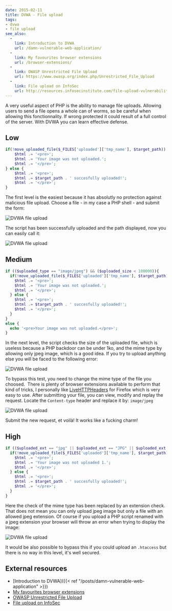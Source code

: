 ```yaml
---
date: 2015-02-11
title: DVWA - File upload
tags:
- dvwa
- file upload
see_also:
  -
    link: Introduction to DVWA
    url: /damn-vulnerable-web-application/
  -
    link: My favourites browser extensions
    url: /browser-extensions/
  -
    link: OWASP Unrestricted File Upload
    url: https://www.owasp.org/index.php/Unrestricted_File_Upload
  -
    link: File upload on InfoSec
    url: http://resources.infosecinstitute.com/file-upload-vulnerabilities/
---
```

A very useful aspect of PHP is the ability to manage file uploads. 
Allowing users to send a file opens a whole can of worms, so be careful when allowing this fonctionnality. 
If wrong protected it could result of a full control of the server. 
With DVWA you can learn effective defense.

## Low

```php
if(!move_uploaded_file($_FILES['uploaded']['tmp_name'], $target_path)) {
    $html .= '<pre>';
    $html .= 'Your image was not uploaded.';
    $html .= '</pre>';
} else {
    $html .= '<pre>';
    $html .= $target_path . ' succesfully uploaded!';
    $html .= '</pre>';
}
```

The first level is the easiest because it has absolutly no protection against malicious file upload. 
Choose a file - in my case a PHP shell - and submit the form:

![DVWA file upload](/images/dvwa-file-upload_1.png)

<!--more-->

The script has been successfully uploaded and the path displayed, now you can easily call it:

![DVWA file upload](/images/dvwa-file-upload-2.png)

## Medium

```php
if (($uploaded_type == "image/jpeg") && ($uploaded_size < 100000)){
  if(!move_uploaded_file($_FILES['uploaded']['tmp_name'], $target_path)) {
    $html .= '<pre>';
    $html .= 'Your image was not uploaded.';
    $html .= '</pre>';
  } else {
    $html .= '<pre>';
    $html .= $target_path . ' succesfully uploaded!';
    $html .= '</pre>';
  }
}
else {
  echo '<pre>Your image was not uploaded.</pre>';
}
```

In the next level, the script checks the size of the uploaded file, which is useless because a PHP backdoor can be under 1ko, and the mime type by allowing only jpeg image, which is a good idea. 
If you try to upload anything else you will be faced to the following error:

![DVWA file upload](/images/dvwa-file-upload-3.png)

To bypass this test, you need to change the mime type of the file you choosed. 
There is plenty of browser extensions available to perform that kind of tricks, I personally like [LiveHTTPHeaders](http://livehttpheaders.mozdev.org/ "LiveHTTPHeaders") for Firefox which is very easy to use. 
After submitting your file, you can view, modify and replay the request. 
Locate the `Content-type` header and replace it by: `image/jpeg`

![DVWA file upload](/images/dvwa_file_upload_4.png)

Submit the new request, et voilà! It works like a fucking charm!

## High

```php
if (($uploaded_ext == "jpg" || $uploaded_ext == "JPG" || $uploaded_ext == "jpeg" || $uploaded_ext == "JPEG") && ($uploaded_size < 100000)){
  if(!move_uploaded_file($_FILES['uploaded']['tmp_name'], $target_path)) {
    $html .= '<pre>';
    $html .= 'Your image was not uploaded 1.';
    $html .= '</pre>';
  } else {
    $html .= '<pre>';
    $html .= $target_path . ' succesfully uploaded!';
    $html .= '</pre>';
  }
}
```

Here the check of the mime type has been replaced by an extension check. 
That does not mean you can only upload jpeg image but only a file with an allowed jpeg extension. 
Of course if you upload a PHP script renamed with a jpeg extension your browser will throw an error when trying to display the image:

![DVWA file upload](/images/dvwa-file-upload-5.png)

It would be also possible to bypass this if you could upload an `.htaccess` but there is no way in this level, it's well secured.


## External resources

- [Introduction to DVWA]({{< ref "/posts/damn-vulnerable-web-application" >}})
- [My favourites browser extensions](/browser-extensions/)
- [OWASP Unrestricted File Upload](https://www.owasp.org/index.php/Unrestricted_File_Upload)
- [File upload on InfoSec](http://resources.infosecinstitute.com/file-upload-vulnerabilities/)
